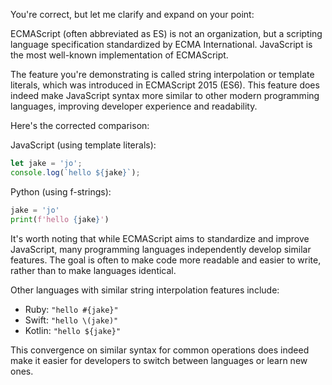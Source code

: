 You're correct, but let me clarify and expand on your point:

ECMAScript (often abbreviated as ES) is not an organization, but a scripting language specification standardized by ECMA International. JavaScript is the most well-known implementation of ECMAScript.

The feature you're demonstrating is called string interpolation or template literals, which was introduced in ECMAScript 2015 (ES6). This feature does indeed make JavaScript syntax more similar to other modern programming languages, improving developer experience and readability.

Here's the corrected comparison:

JavaScript (using template literals):
```javascript
let jake = 'jo';
console.log(`hello ${jake}`);
```

Python (using f-strings):
```python
jake = 'jo'
print(f'hello {jake}')
```

It's worth noting that while ECMAScript aims to standardize and improve JavaScript, many programming languages independently develop similar features. The goal is often to make code more readable and easier to write, rather than to make languages identical.

Other languages with similar string interpolation features include:

- Ruby: `"hello #{jake}"`
- Swift: `"hello \(jake)"`
- Kotlin: `"hello ${jake}"`

This convergence on similar syntax for common operations does indeed make it easier for developers to switch between languages or learn new ones.